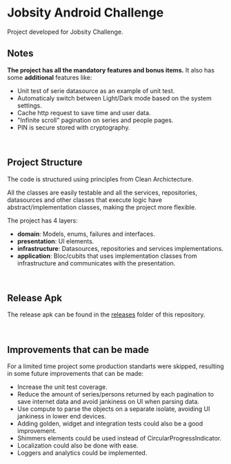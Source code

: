 
# Jobsity Android Challenge

Project developed for Jobsity Challenge.


## **Notes**

**The project has all the mandatory features and bonus items.** It also has some **additional** features like:
* Unit test of serie datasource as an example of unit test.
* Automaticaly switch between Light/Dark mode based on the system settings.
* Cache http request to save time and user data.
* "Infinite scroll" pagination on series and people pages.
* PIN is secure stored with cryptography.


&nbsp;

## **Project Structure**

The code is structured using principles from Clean Archictecture. 

All the classes are easily testable and all the services, repositories, datasources and other classes that execute logic have abstract/implementation classes, making the project more flexible.

The project has 4 layers:
* **domain**: Models, enums, failures and interfaces.
* **presentation**: UI elements.
* **infrastructure**: Datasources, repositories and services implementations.
* **application**: Bloc/cubits that uses implementation classes from infrastructure and communicates with the presentation.


&nbsp;

## **Release Apk**

The release apk can be found in the [releases](https://github.com/gcostaapps/jobsity-challenge/tree/main/releases) folder of this repository.

&nbsp;

## **Improvements that can be made**

For a limited time project some production standarts were skipped, resulting in some future improvements that can be made:

* Increase the unit test coverage. 
* Reduce the amount of series/persons returned by each pagination to save internet data and avoid jankiness on UI when parsing data.
* Use compute to parse the objects on a separate isolate, avoiding UI jankiness in lower end devices.
* Adding golden, widget and integration tests could also be a good improvement.
* Shimmers elements could be used instead of CircularProgressIndicator.
* Localization could also be done with ease.
* Loggers and analytics could be implemented.

&nbsp;



